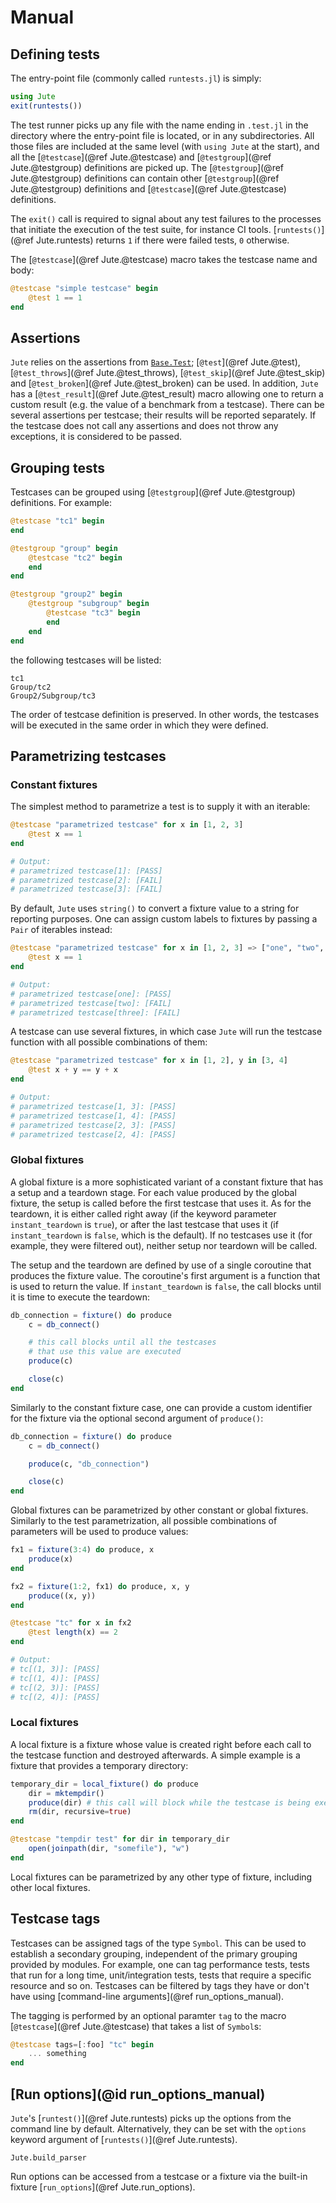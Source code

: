 # Manual


## Defining tests

The entry-point file (commonly called `runtests.jl`) is simply:

```julia
using Jute
exit(runtests())
```

The test runner picks up any file with the name ending in `.test.jl` in the directory where the entry-point file is located, or in any subdirectories.
All those files are included at the same level (with `using Jute` at the start), and all the [`@testcase`](@ref Jute.@testcase) and [`@testgroup`](@ref Jute.@testgroup) definitions are picked up.
The [`@testgroup`](@ref Jute.@testgroup) definitions can contain other [`@testgroup`](@ref Jute.@testgroup) definitions and [`@testcase`](@ref Jute.@testcase) definitions.

The `exit()` call is required to signal about any test failures to the processes that initiate the execution of the test suite, for instance CI tools.
[`runtests()`](@ref Jute.runtests) returns `1` if there were failed tests, `0` otherwise.

The [`@testcase`](@ref Jute.@testcase) macro takes the testcase name and body:

```julia
@testcase "simple testcase" begin
    @test 1 == 1
end
```


## Assertions

`Jute` relies on the assertions from [`Base.Test`](http://docs.julialang.org/en/latest/stdlib/test/); [`@test`](@ref Jute.@test), [`@test_throws`](@ref Jute.@test_throws), [`@test_skip`](@ref Jute.@test_skip) and [`@test_broken`](@ref Jute.@test_broken) can be used.
In addition, `Jute` has a [`@test_result`](@ref Jute.@test_result) macro allowing one to return a custom result (e.g. the value of a benchmark from a testcase).
There can be several assertions per testcase; their results will be reported separately.
If the testcase does not call any assertions and does not throw any exceptions, it is considered to be passed.


## Grouping tests

Testcases can be grouped using [`@testgroup`](@ref Jute.@testgroup) definitions.
For example:

```julia
@testcase "tc1" begin
end

@testgroup "group" begin
    @testcase "tc2" begin
    end
end

@testgroup "group2" begin
    @testgroup "subgroup" begin
        @testcase "tc3" begin
        end
    end
end
```

the following testcases will be listed:

```
tc1
Group/tc2
Group2/Subgroup/tc3
```

The order of testcase definition is preserved.
In other words, the testcases will be executed in the same order in which they were defined.


## Parametrizing testcases


### Constant fixtures

The simplest method to parametrize a test is to supply it with an iterable:

```julia
@testcase "parametrized testcase" for x in [1, 2, 3]
    @test x == 1
end

# Output:
# parametrized testcase[1]: [PASS]
# parametrized testcase[2]: [FAIL]
# parametrized testcase[3]: [FAIL]
```

By default, `Jute` uses `string()` to convert a fixture value to a string for reporting purposes.
One can assign custom labels to fixtures by passing a `Pair` of iterables instead:

```julia
@testcase "parametrized testcase" for x in [1, 2, 3] => ["one", "two", "three"]
    @test x == 1
end

# Output:
# parametrized testcase[one]: [PASS]
# parametrized testcase[two]: [FAIL]
# parametrized testcase[three]: [FAIL]
```

A testcase can use several fixtures, in which case `Jute` will run the testcase function with all possible combinations of them:

```julia
@testcase "parametrized testcase" for x in [1, 2], y in [3, 4]
    @test x + y == y + x
end

# Output:
# parametrized testcase[1, 3]: [PASS]
# parametrized testcase[1, 4]: [PASS]
# parametrized testcase[2, 3]: [PASS]
# parametrized testcase[2, 4]: [PASS]
```


### Global fixtures

A global fixture is a more sophisticated variant of a constant fixture that has a setup and a teardown stage.
For each value produced by the global fixture, the setup is called before the first testcase that uses it.
As for the teardown, it is either called right away (if the keyword parameter `instant_teardown` is `true`), or after the last testcase that uses it (if `instant_teardown` is `false`, which is the default).
If no testcases use it (for example, they were filtered out), neither setup nor teardown will be called.

The setup and the teardown are defined by use of a single coroutine that produces the fixture value.
The coroutine's first argument is a function that is used to return the value.
If `instant_teardown` is `false`, the call blocks until it is time to execute the teardown:

```julia
db_connection = fixture() do produce
    c = db_connect()

    # this call blocks until all the testcases
    # that use this value are executed
    produce(c)

    close(c)
end
```

Similarly to the constant fixture case, one can provide a custom identifier for the fixture via the optional second argument of `produce()`:

```julia
db_connection = fixture() do produce
    c = db_connect()

    produce(c, "db_connection")

    close(c)
end
```

Global fixtures can be parametrized by other constant or global fixtures.
Similarly to the test parametrization, all possible combinations of parameters will be used to produce values:

```julia
fx1 = fixture(3:4) do produce, x
    produce(x)
end

fx2 = fixture(1:2, fx1) do produce, x, y
    produce((x, y))
end

@testcase "tc" for x in fx2
    @test length(x) == 2
end

# Output:
# tc[(1, 3)]: [PASS]
# tc[(1, 4)]: [PASS]
# tc[(2, 3)]: [PASS]
# tc[(2, 4)]: [PASS]
```


### Local fixtures

A local fixture is a fixture whose value is created right before each call to the testcase function and destroyed afterwards.
A simple example is a fixture that provides a temporary directory:

```julia
temporary_dir = local_fixture() do produce
    dir = mktempdir()
    produce(dir) # this call will block while the testcase is being executed
    rm(dir, recursive=true)
end

@testcase "tempdir test" for dir in temporary_dir
    open(joinpath(dir, "somefile"), "w")
end
```

Local fixtures can be parametrized by any other type of fixture, including other local fixtures.


## Testcase tags

Testcases can be assigned tags of the type `Symbol`.
This can be used to establish a secondary grouping, independent of the primary grouping provided by modules.
For example, one can tag performance tests, tests that run for a long time, unit/integration tests, tests that require a specific resource and so on.
Testcases can be filtered by tags they have or don't have using [command-line arguments](@ref run_options_manual).

The tagging is performed by an optional paramter `tag` to the macro [`@testcase`](@ref Jute.@testcase) that takes a list of `Symbol`s:

```julia
@testcase tags=[:foo] "tc" begin
    ... something
end
```


## [Run options](@id run_options_manual)

`Jute`'s [`runtest()`](@ref Jute.runtests) picks up the options from the command line by default.
Alternatively, they can be set with the `options` keyword argument of [`runtests()`](@ref Jute.runtests).

```@docs
Jute.build_parser
```

Run options can be accessed from a testcase or a fixture via the built-in fixture [`run_options`](@ref Jute.run_options).
